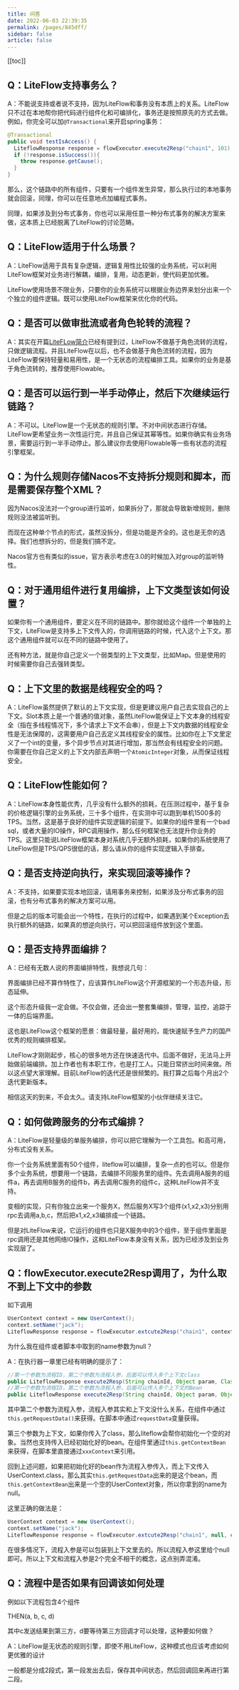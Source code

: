 ```yaml
---
title: 问答
date: 2022-06-03 22:39:35
permalink: /pages/845dff/
sidebar: false
article: false
---
```


[[toc]]

## Q：LiteFlow支持事务么？

A：不能说支持或者说不支持，因为LiteFlow和事务没有本质上的关系。LiteFlow只不过在本地帮你把代码进行组件化和可编排化，事务还是按照原先的方式去做。例如，你完全可以加`@Transactional`来开启spring事务：

```java
@Transactional
public void testIsAccess() {
  LiteflowResponse response = flowExecutor.execute2Resp("chain1", 101);
  if (!response.isSuccess()){
    throw response.getCause();
  }
}
```

那么，这个链路中的所有组件，只要有一个组件发生异常，那么执行过的本地事务就会回滚，同理，你可以在任意地点加编程式事务。

同理，如果涉及到分布式事务，你也可以采用任意一种分布式事务的解决方案来做，这本质上已经脱离了LiteFlow的讨论范畴。

## Q：LiteFlow适用于什么场景？

A：LiteFlow适用于具有复杂逻辑，逻辑复用性比较强的业务系统，可以利用LiteFlow框架对业务进行解耦，编排，复用，动态更新，使代码更加优雅。

LiteFlow使用场景不限业务，只要你的业务系统可以根据业务边界来划分出来一个个独立的组件逻辑。既可以使用LiteFlow框架来优化你的代码。

## Q：是否可以做审批流或者角色轮转的流程？

A：其实在开篇[LiteFLow简介](/pages/967466/)已经有提到过，LiteFlow不做基于角色流转的流程，只做逻辑流程。并且LiteFlow在以后，也不会做基于角色流转的流程，因为LiteFlow要保持轻量和易用性，是一个无状态的流程编排工具。如果你的业务是基于角色流转的，推荐使用Flowable。

## Q：是否可以运行到一半手动停止，然后下次继续运行链路？

A：不可以。LiteFlow是一个无状态的规则引擎。不对中间状态进行存储。LiteFlow更希望业务一次性运行完，并且自己保证其幂等性。如果你确实有业务场景，需要运行到一半手动停止。那么建议你去使用Flowable等一些有状态的流程引擎框架。

## Q：为什么规则存储Nacos不支持拆分规则和脚本，而是需要保存整个XML？

因为Nacos没法对一个group进行监听，如果拆分了，那就会导致新增规则，删除规则没法被监听到。

而现在这种单个节点的形式，虽然没拆分，但是功能是齐全的。这也是无奈的选择。我们也想拆分的，但是我们搞不定。

Nacos官方也有类似的issue，官方表示考虑在3.0的时候加入对group的监听特性。

## Q：对于通用组件进行复用编排，上下文类型该如何设置？

如果你有一个通用组件，要定义在不同的链路中。那你就给这个组件一个单独的上下文，LiteFlow是支持多上下文传入的，你调用链路的时候，代入这个上下文。那这个通用组件就可以在不同的链路中使用了。

还有种方法，就是你自己定义一个弱类型的上下文类型，比如Map。但是使用的时候需要你自己去强转类型。

## Q：上下文里的数据是线程安全的吗？

A：LiteFlow虽然提供了默认的上下文实现，但是更建议用户自己去实现自己的上下文。Slot本质上是一个普通的值对象，虽然LiteFlow能保证上下文本身的线程安全（指在多线程情况下，多个请求上下文不会串），但是上下文内数据的线程安全性是无法保障的，这需要用户自己去定义其线程安全的属性。比如你在上下文里定义了一个int的变量，多个异步节点对其进行增加，那当然会有线程安全的问题。你需要在你自己定义的上下文内部去声明一个`AtomicInteger`对象，从而保证线程安全。


## Q：LiteFlow性能如何？

A：LiteFlow本身性能优秀，几乎没有什么额外的损耗，在压测过程中，基于复杂的价格逻辑引擎的业务系统，三十多个组件，在实测中可以跑到单机1500多的TPS。当然，这是基于良好的组件实现逻辑的前提下。如果你的组件里有一个bad sql，或者大量的IO操作，RPC调用操作，那么任何框架也无法提升你业务的TPS。这里只能说LiteFlow框架本身对系统几乎无额外损耗，如果你的系统使用了LiteFlow但是TPS/QPS很低的话，那么请从你的组件实现逻辑入手排查。

## Q：是否支持逆向执行，来实现回滚等操作？

A：不支持，如果要实现本地回滚，请用事务来控制，如果涉及分布式事务的回滚，也有分布式事务的解决方案可以用。

但是之后的版本可能会出一个特性，在执行的过程中，如果遇到某个Exception去执行额外的链路，如果真的想逆向执行，可以把回滚组件放到这个里面。

## Q：是否支持界面编排？

A：已经有无数人说的界面编排特性，我想说几句：

界面编排已经不算作特性了，应该算作LiteFlow这个开源框架的一个形态升级，形态延伸。

这个形态升级我一定会做。不仅会做，还会出一整套集编排，管理，监控，追踪于一体的后端界面。

这也是LiteFlow这个框架的愿景：做最轻量，最好用的，能快速赋予生产力的国产优秀的规则编排框架。

LiteFlow才刚刚起步，核心的很多地方还在快速迭代中。后面不做好，无法马上开始做前端编排。加上作者也有本职工作，也是打工人。只能日常挤出时间来做。所以这点望大家理解。目前LiteFlow的迭代还是很频繁的。我打算之后每个月出2个迭代更新版本。

相信这天的到来，不会太久。请支持LiteFlow框架的小伙伴继续关注它。 

## Q：如何做跨服务的分布式编排？

A：LiteFlow是轻量级的单服务编排，你可以把它理解为一个工具包。和高可用，分布式没有关系。

你一个业务系统里面有50个组件，liteflow可以编排，复杂一点的也可以。但是你多个业务系统，想要用一个链路，去编排不同服务里的组件。先去调用A服务的组件a，再去调用B服务的组件b，再去调用C服务的组件c，这种LiteFlow并不支持。

变相的实现，只有你独立出来一个服务X，然后服务X写3个组件(x1,x2,x3)分别用rpc去调用a,b,c，然后把x1,x2,x3编排成一个链路。

但是对LiteFlow来说，它运行的组件也只是X服务中的3个组件，至于组件里面是rpc调用还是其他网络IO操作，这和LiteFlow本身没有关系，因为已经涉及到业务实现层了。

## Q：flowExecutor.execute2Resp调用了，为什么取不到上下文中的参数

如下调用

```java
UserContext context = new UserContext();
context.setName("jack");
LiteflowResponse response = flowExecutor.extcute2Resp("chain1", context, UserContext.class);
```

为什么我在组件或者脚本中取到的name参数为null？

A：在执行器一章里已经有明确的提示了：

```java
//第一个参数为流程ID，第二个参数为流程入参，后面可以传入多个上下文class
public LiteflowResponse execute2Resp(String chainId, Object param, Class<?>... contextBeanClazzArray)
//第一个参数为流程ID，第二个参数为流程入参，后面可以传入多个上下文的Bean
public LiteflowResponse execute2Resp(String chainId, Object param, Object... contextBeanArray)
```

其中第二个参数为流程入参，流程入参其实和上下文没什么关系，在组件中通过`this.getRequestData()`来获得。在脚本中通过`requestData`变量获得。

第三个参数为上下文，如果你传入了class，那么liteflow会帮你初始化一个空的对象。当然也支持传入已经初始化好的bean。在组件里通过`this.getContextBean`来获得，在脚本里直接通过`xxxContext`来引用。

回到上述问题，如果把初始化好的bean作为流程入参传入，而上下文传入UserContext.class，那么其实`this.getRequestData`出来的是这个bean，而`this.getContextBean`出来是一个空的UserContext对象，所以你拿到的name为null。

这里正确的做法是：

```java
UserContext context = new UserContext();
context.setName("jack");
LiteflowResponse response = flowExecutor.extcute2Resp("chain1", null, context);
```



在很多情况下，流程入参是可以包装到上下文里去的。所以流程入参这里给个null即可。所以上下文和流程入参是2个完全不相干的概念，这点别弄混淆。

## Q：流程中是否如果有回调该如何处理

例如以下流程包含4个组件

THEN(a, b, c, d)

其中c发送结果到第三方，d要等待第三方回调才可以处理，这种要如何做？

A：LiteFlow是无状态的规则引擎，即使不用LiteFlow，这种模式也应该考虑如何更优雅的设计

一般都是分成2段式，第一段发出去后，保存其中间状态，然后回调回来再进行第二段。
